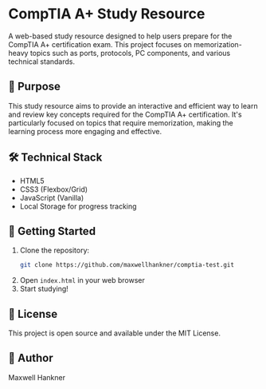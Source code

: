 # CompTIA A+ Study Resource

A web-based study resource designed to help users prepare for the CompTIA A+ certification exam. This project focuses on memorization-heavy topics such as ports, protocols, PC components, and various technical standards.

## 🎯 Purpose

This study resource aims to provide an interactive and efficient way to learn and review key concepts required for the CompTIA A+ certification. It's particularly focused on topics that require memorization, making the learning process more engaging and effective.

## 🛠️ Technical Stack

- HTML5
- CSS3 (Flexbox/Grid)
- JavaScript (Vanilla)
- Local Storage for progress tracking

## 🚀 Getting Started

1. Clone the repository:
   ```bash
   git clone https://github.com/maxwellhankner/comptia-test.git
   ```
2. Open `index.html` in your web browser
3. Start studying!

## 📝 License

This project is open source and available under the MIT License.

## 👤 Author

Maxwell Hankner 